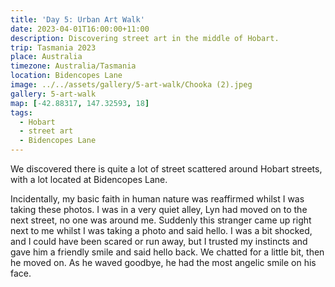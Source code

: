 ```yaml
---
title: 'Day 5: Urban Art Walk'
date: 2023-04-01T16:00:00+11:00
description: Discovering street art in the middle of Hobart.
trip: Tasmania 2023
place: Australia
timezone: Australia/Tasmania
location: Bidencopes Lane
image: ../../assets/gallery/5-art-walk/Chooka (2).jpeg
gallery: 5-art-walk
map: [-42.88317, 147.32593, 18]
tags:
  - Hobart
  - street art
  - Bidencopes Lane
---
```


We discovered there is quite a lot of street scattered around Hobart streets, with a lot located at Bidencopes Lane.

Incidentally, my basic faith in human nature was reaffirmed whilst I was taking these photos. I was in a very quiet alley, Lyn had moved on to the next street, no one was around me. Suddenly this stranger came up right next to me whilst I was taking a photo and said hello. I was a bit shocked, and I could have been scared or run away, but I trusted my instincts and gave him a friendly smile and said hello back. We chatted for a little bit, then he moved on. As he waved goodbye, he had the most angelic smile on his face.
